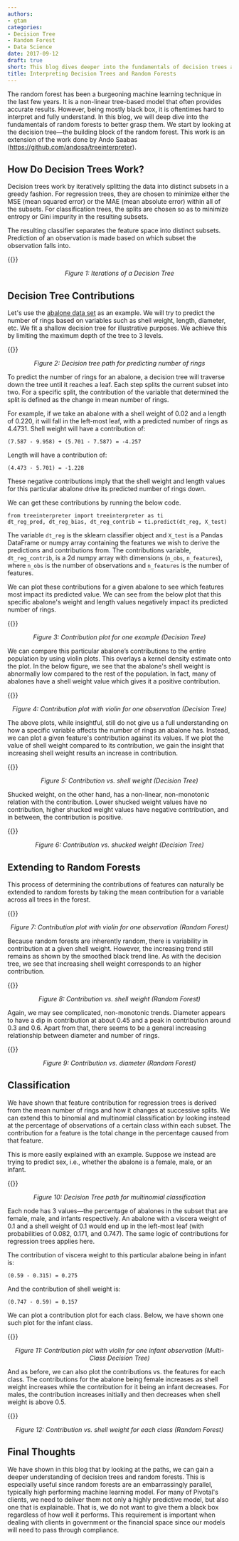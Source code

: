 ```yaml
---
authors:
- gtam
categories:
- Decision Tree
- Random Forest
- Data Science
date: 2017-09-12
draft: true
short: This blog dives deeper into the fundamentals of decision trees and random forests to better interpret them.
title: Interpreting Decision Trees and Random Forests
---
```


The random forest has been a burgeoning machine learning technique in the last few years. It is a non-linear tree-based model that often provides accurate results. However, being mostly black box, it is oftentimes hard to interpret and fully understand. In this blog, we will deep dive into the fundamentals of random forests to better grasp them. We start by looking at the decision tree—the building block of the random forest. This work is an extension of the work done by Ando Saabas (https://github.com/andosa/treeinterpreter).

## How Do Decision Trees Work?
Decision trees work by iteratively splitting the data into distinct subsets in a greedy fashion. For regression trees, they are chosen to minimize either the MSE (mean squared error) or the MAE (mean absolute error) within all of the subsets. For classification trees, the splits are chosen so as to minimize entropy or Gini impurity in the resulting subsets.

The resulting classifier separates the feature space into distinct subsets. Prediction of an observation is made based on which subset the observation falls into.

{{<responsive-figure src="/images/interpreting-decision-trees-and-random-forests/dt_iterations.png" class="center">}}
<center><em>Figure 1: Iterations of a Decision Tree</em></center>

## Decision Tree Contributions
Let's use the [abalone data set](https://archive.ics.uci.edu/ml/datasets/abalone) as an example. We will try to predict the number of rings based on variables such as shell weight, length, diameter, etc. We fit a shallow decision tree for illustrative purposes. We achieve this by limiting the maximum depth of the tree to 3 levels.

{{<responsive-figure src="/images/interpreting-decision-trees-and-random-forests/reg_dt_path.png" class="center">}}
<center><em>Figure 2: Decision tree path for predicting number of rings</em></center>

To predict the number of rings for an abalone, a decision tree will traverse down the tree until it reaches a leaf. Each step splits the current subset into two. For a specific split, the contribution of the variable that determined the split is defined as the change in mean number of rings.

For example, if we take an abalone with a shell weight of 0.02 and a length of 0.220, it will fall in the left-most leaf, with a predicted number of rings as 4.4731. Shell weight will have a contribution of:
```
(7.587 - 9.958) + (5.701 - 7.587) = -4.257
```
Length will have a contribution of:
```
(4.473 - 5.701) = -1.228
```
These negative contributions imply that the shell weight and length values for this particular abalone drive its predicted number of rings down.

We can get these contributions by running the below code. 

```
from treeinterpreter import treeinterpreter as ti
dt_reg_pred, dt_reg_bias, dt_reg_contrib = ti.predict(dt_reg, X_test)
```

The variable `dt_reg` is the sklearn classifier object and `X_test` is a Pandas DataFrame or numpy array containing the features we wish to derive the predictions and contributions from. The contributions variable, `dt_reg_contrib`, is a 2d numpy array with dimensions (`n_obs`, `n_features`), where `n_obs` is the number of observations and `n_features` is the number of features.

We can plot these contributions for a given abalone to see which features most impact its predicted value. We can see from the below plot that this specific abalone's weight and length values negatively impact its predicted number of rings.

{{<responsive-figure src="/images/interpreting-decision-trees-and-random-forests/contribution_plot_dt_reg.png" class="center">}}
<center><em>Figure 3: Contribution plot for one example (Decision Tree)</em></center>

We can compare this particular abalone’s contributions to the entire population by using violin plots. This overlays a kernel density estimate onto the plot. In the below figure, we see that the abalone's shell weight is abnormally low compared to the rest of the population. In fact, many of abalones have a shell weight value which gives it a positive contribution.

{{<responsive-figure src="/images/interpreting-decision-trees-and-random-forests/contribution_plot_violin_dt_reg.png" class="center">}}
<center><em>Figure 4: Contribution plot with violin for one observation (Decision Tree)</em></center>

The above plots, while insightful, still do not give us a full understanding on how a specific variable affects the number of rings an abalone has. Instead, we can plot a given feature's contribution against its values. If we plot the value of shell weight compared to its contribution, we gain the insight that increasing shell weight results an increase in contribution.

{{<responsive-figure src="/images/interpreting-decision-trees-and-random-forests/shell_weight_contribution_dt.png" class="center">}}
<center><em>Figure 5: Contribution vs. shell weight (Decision Tree)</em></center>

Shucked weight, on the other hand, has a non-linear, non-monotonic relation with the contribution. Lower shucked weight values have no contribution, higher shucked weight values have negative contribution, and in between, the contribution is positive.

{{<responsive-figure src="/images/interpreting-decision-trees-and-random-forests/shucked_weight_contribution_dt.png" class="center">}}
<center><em>Figure 6: Contribution vs. shucked weight (Decision Tree)</em></center>

## Extending to Random Forests
This process of determining the contributions of features can naturally be extended to random forests by taking the mean contribution for a variable across all trees in the forest.

{{<responsive-figure src="/images/interpreting-decision-trees-and-random-forests/contribution_plot_violin_rf.png" class="center">}}
<center><em>Figure 7: Contribution plot with violin for one observation (Random Forest)</em></center>

Because random forests are inherently random, there is variability in contribution at a given shell weight. However, the increasing trend still remains as shown by the smoothed black trend line. As with the decision tree, we see that increasing shell weight corresponds to an higher contribution.

{{<responsive-figure src="/images/interpreting-decision-trees-and-random-forests/shell_weight_contribution_rf.png" class="center">}}
<center><em>Figure 8: Contribution vs. shell weight (Random Forest)</em></center>

Again, we may see complicated, non-monotonic trends. Diameter appears to have a dip in contribution at about 0.45 and a peak in contribution around 0.3 and 0.6. Apart from that, there seems to be a general increasing relationship between diameter and number of rings.

{{<responsive-figure src="/images/interpreting-decision-trees-and-random-forests/diameter_contribution_rf.png" class="center">}}
<center><em>Figure 9: Contribution vs. diameter (Random Forest)</em></center>

## Classification
We have shown that feature contribution for regression trees is derived from the mean number of rings and how it changes at successive splits. We can extend this to binomial and multinomial classification by looking instead at the percentage of observations of a certain class within each subset. The contribution for a feature is the total change in the percentage caused from that feature.

This is more easily explained with an example. Suppose we instead are trying to predict sex, i.e., whether the abalone is a female, male, or an infant.

{{<responsive-figure src="/images/interpreting-decision-trees-and-random-forests/multi_clf_dt_path.png" class="center">}}
<center><em>Figure 10: Decision Tree path for multinomial classification</em></center>

Each node has 3 values—the percentage of abalones in the subset that are female, male, and infants respectively. An abalone with a viscera weight of 0.1 and a shell weight of 0.1 would end up in the left-most leaf (with probabilities of 0.082, 0.171, and 0.747). The same logic of contributions for regression trees applies here.

The contribution of viscera weight to this particular abalone being in infant is:
```
(0.59 - 0.315) = 0.275
```
And the contribution of shell weight is:
```
(0.747 - 0.59) = 0.157
```

We can plot a contribution plot for each class. Below, we have shown one such plot for the infant class.

{{<responsive-figure src="/images/interpreting-decision-trees-and-random-forests/contribution_plot_violin_multi_clf_dt.png" class="center">}}
<center><em>Figure 11: Contribution plot with violin for one infant observation (Multi-Class Decision Tree)</em></center>

And as before, we can also plot the contributions vs. the features for each class. The contributions for the abalone being female increases as shell weight increases while the contribution for it being an infant decreases. For males, the contribution increases initially and then decreases when shell weight is above 0.5.

{{<responsive-figure src="/images/interpreting-decision-trees-and-random-forests/shell_weight_contribution_by_sex_rf.png" class="center">}}
<center><em>Figure 12: Contribution vs. shell weight for each class (Random Forest)</em></center>

## Final Thoughts
We have shown in this blog that by looking at the paths, we can gain a deeper understanding of decision trees and random forests. This is especially useful since random forests are an embarrassingly parallel, typically high performing machine learning model. For many of Pivotal's clients, we need to deliver them not only a highly predictive model, but also one that is explainable. That is, we do not want to give them a black box regardless of how well it performs. This requirement is important when dealing with clients in government or the financial space since our models will need to pass through compliance.
